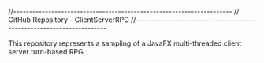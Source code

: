 //---------------------------------------------------------------------
// GitHub Repository - ClientServerRPG
//---------------------------------------------------------------------

This repository represents a sampling of a JavaFX multi-threaded client server turn-based RPG.

